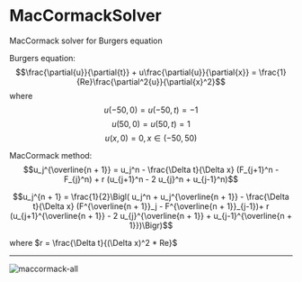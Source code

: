 # MacCormackSolver
MacCormack solver for Burgers equation

Burgers equation:
$$\frac{\partial{u}}{\partial{t}} + u\frac{\partial{u}}{\partial{x}} = \frac{1}{Re}\frac{\partial^2{u}}{\partial{x}^2}$$
where 
$$u(-50, 0) = u(-50, t) = -1$$
$$u(50, 0) = u(50, t) = 1$$
$$u(x, 0) = 0, x \in (-50, 50)$$

MacCormack method:
$$u_j^{\overline{n + 1}} = u_j^n - \frac{\Delta t}{\Delta x} (F_{j+1}^n - F_{j}^n) + r (u_{j+1}^n - 2 u_{j}^n + u_{j-1}^n)$$

$$u_j^{n + 1} = \frac{1}{2}\Bigl( u_j^n + u_j^{\overline{n + 1}} - \frac{\Delta t}{\Delta x} (F^{\overline{n + 1}}_j - F^{\overline{n + 1}}_{j-1})+ r (u_{j+1}^{\overline{n + 1}} - 2 u_{j}^{\overline{n + 1}} + u_{j-1}^{\overline{n + 1}})\Bigr)$$

where $r = \frac{\Delta t}{(\Delta x)^2 * Re}$ 

<hr>

![maccormack-all](https://user-images.githubusercontent.com/59762084/209370168-04848ae6-46fa-4c03-b75e-852e625ecc3b.png)
